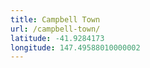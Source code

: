 ```yaml
---
title: Campbell Town
url: /campbell-town/
latitude: -41.9284173
longitude: 147.49588010000002
---
```

